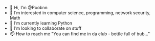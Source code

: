 - 👋 Hi, I’m @Poobnn
- 👀 I’m interested in computer science, programming, network security, Math
- 🌱 I’m currently learning Python
- 💞️ I’m looking to collaborate on stuff
- 📫 How to reach me "You can find me in da club - bottle full of bub..."

<!---
Poobnn/Poobnn is a ✨ special ✨ repository because its `README.md` (this file) appears on your GitHub profile.
You can click the Preview link to take a look at your changes.
--->
